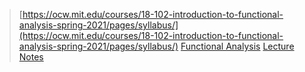> [https://ocw.mit.edu/courses/18-102-introduction-to-functional-analysis-spring-2021/pages/syllabus/](https://ocw.mit.edu/courses/18-102-introduction-to-functional-analysis-spring-2021/pages/syllabus/)
> [Functional Analysis](Course_Materials/Functional%20Analysis.pdf)
> [Lecture Notes](Course_Materials/Lecture%20Notes.pdf)